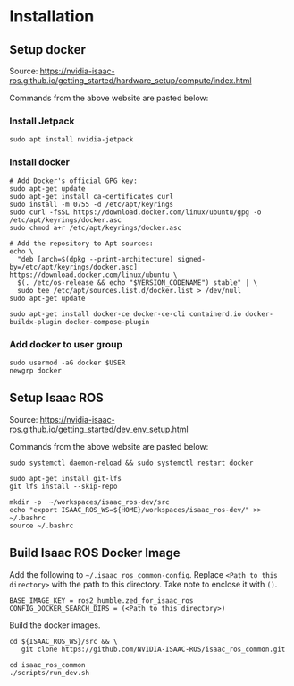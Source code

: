 # Installation

## Setup docker

Source: https://nvidia-isaac-ros.github.io/getting_started/hardware_setup/compute/index.html

Commands from the above website are pasted below:

### Install Jetpack

```
sudo apt install nvidia-jetpack
```

### Install docker

```
# Add Docker's official GPG key:
sudo apt-get update
sudo apt-get install ca-certificates curl
sudo install -m 0755 -d /etc/apt/keyrings
sudo curl -fsSL https://download.docker.com/linux/ubuntu/gpg -o /etc/apt/keyrings/docker.asc
sudo chmod a+r /etc/apt/keyrings/docker.asc

# Add the repository to Apt sources:
echo \
  "deb [arch=$(dpkg --print-architecture) signed-by=/etc/apt/keyrings/docker.asc] https://download.docker.com/linux/ubuntu \
  $(. /etc/os-release && echo "$VERSION_CODENAME") stable" | \
  sudo tee /etc/apt/sources.list.d/docker.list > /dev/null
sudo apt-get update

sudo apt-get install docker-ce docker-ce-cli containerd.io docker-buildx-plugin docker-compose-plugin
```

### Add docker to user group

```
sudo usermod -aG docker $USER
newgrp docker
```

## Setup Isaac ROS

Source: https://nvidia-isaac-ros.github.io/getting_started/dev_env_setup.html

Commands from the above website are pasted below:

```
sudo systemctl daemon-reload && sudo systemctl restart docker

sudo apt-get install git-lfs
git lfs install --skip-repo

mkdir -p  ~/workspaces/isaac_ros-dev/src
echo "export ISAAC_ROS_WS=${HOME}/workspaces/isaac_ros-dev/" >> ~/.bashrc
source ~/.bashrc
```

## Build Isaac ROS Docker Image

Add the following to `~/.isaac_ros_common-config`. Replace `<Path to this directory>`
with the path to this directory. Take note to enclose it with `()`.

```
BASE_IMAGE_KEY = ros2_humble.zed_for_isaac_ros
CONFIG_DOCKER_SEARCH_DIRS = (<Path to this directory>)
```

Build the docker images.

```
cd ${ISAAC_ROS_WS}/src && \
   git clone https://github.com/NVIDIA-ISAAC-ROS/isaac_ros_common.git

cd isaac_ros_common
./scripts/run_dev.sh
```